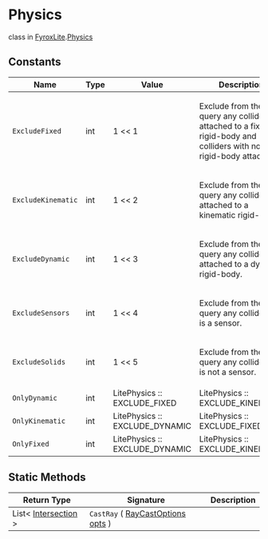 # Physics
class in [FyroxLite](../../scripting_api.md).[Physics](../Physics.md)

## Constants
| Name | Type | Value | Description |
|---|---|---|---|
| `ExcludeFixed` | int | 1 << 1 | <p>Exclude from the query any collider attached to a fixed rigid-body and colliders with no rigid-body attached.</p> |
| `ExcludeKinematic` | int | 1 << 2 | <p>Exclude from the query any collider attached to a kinematic rigid-body.</p> |
| `ExcludeDynamic` | int | 1 << 3 | <p>Exclude from the query any collider attached to a dynamic rigid-body.</p> |
| `ExcludeSensors` | int | 1 << 4 | <p>Exclude from the query any collider that is a sensor.</p> |
| `ExcludeSolids` | int | 1 << 5 | <p>Exclude from the query any collider that is not a sensor.</p> |
| `OnlyDynamic` | int | LitePhysics :: EXCLUDE_FIXED | LitePhysics :: EXCLUDE_KINEMATIC | <p>Excludes all colliders not attached to a dynamic rigid-body.</p> |
| `OnlyKinematic` | int | LitePhysics :: EXCLUDE_DYNAMIC | LitePhysics :: EXCLUDE_FIXED | <p>Excludes all colliders not attached to a kinematic rigid-body.</p> |
| `OnlyFixed` | int | LitePhysics :: EXCLUDE_DYNAMIC | LitePhysics :: EXCLUDE_KINEMATIC | <p>Exclude all colliders attached to a non-fixed rigid-body (this will not exclude colliders not attached to any rigid-body).</p> |

## Static Methods
| Return Type | Signature | Description |
|---|---|---|
| List< [Intersection](../Physics/Intersection.md) > | `CastRay` ( [RayCastOptions](../Physics/RayCastOptions.md) <ins>opts</ins> ) |  |
